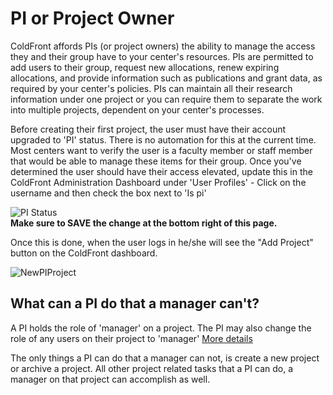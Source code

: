 # PI or Project Owner

ColdFront affords PIs (or project owners) the ability to manage the access they and their group have to your center's resources.  PIs are permitted to add users to their group, request new allocations, renew expiring allocations, and provide information such as publications and grant data, as required by your center's policies.  PIs can maintain all their research information under one project or you can require them to separate the work into multiple projects, dependent on your center's processes.  

Before creating their first project, the user must have their account upgraded to 'PI' status.  There is no automation for this at the current time.  Most centers want to verify the user is a faculty member or staff member that would be able to manage these items for their group.  Once you've determined the user should have their access elevated, update this in the ColdFront Administration Dashboard under 'User Profiles' -  Click on the username and then check the box next to 'Is pi'

![PI Status](../../images/pistatus.PNG)  
**Make sure to SAVE the change at the bottom right of this page.**

Once this is done, when the user logs in he/she will see the "Add Project" button on the ColdFront dashboard.

![NewPIProject](../../images/newpi.PNG)  

## What can a PI do that a manager can't?  

A PI holds the role of 'manager' on a project.  The PI may also change the role of any users on their project to 'manager'  [More details](manager.md)  

The only things a PI can do that a manager can not, is create a new project or archive a project.  All other project related tasks that a PI can do, a manager on that project can accomplish as well.  
